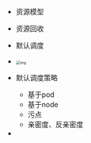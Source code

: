 -   资源模型

-   资源回收

-   默认调度

-   <img src="https://static001.geekbang.org/resource/image/bb/53/bb95a7d4962c95d703f7c69caf53ca53.jpg" alt="img" style="zoom:50%;" />

    

-   默认调度策略

    -   基于pod
    -   基于node
    -   污点
    -   亲密度、反亲密度

-   

    



